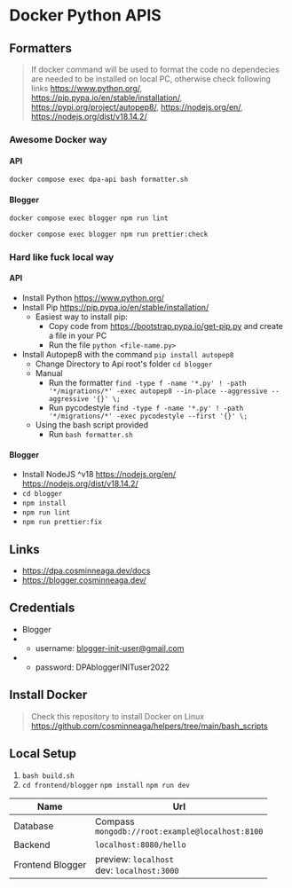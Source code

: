 # Docker Python APIS

## Formatters

> If docker command will be used to format the code no dependecies are needed to be installed on local PC, otherwise check following links
> https://www.python.org/, https://pip.pypa.io/en/stable/installation/, https://pypi.org/project/autopep8/, https://nodejs.org/en/, https://nodejs.org/dist/v18.14.2/


### Awesome Docker way
#### API
```bash
docker compose exec dpa-api bash formatter.sh
```

#### Blogger
```bash
docker compose exec blogger npm run lint
```
```bash
docker compose exec blogger npm run prettier:check
```

### Hard like fuck local way
#### API
- Install Python https://www.python.org/
- Install Pip https://pip.pypa.io/en/stable/installation/
  - Easiest way to install pip:
    - Copy code from https://bootstrap.pypa.io/get-pip.py and create a file in your PC
    - Run the file `python <file-name.py>`
- Install Autopep8 with the command `pip install autopep8`
  - Change Directory to Api root's folder `cd blogger`
  - Manual
    - Run the formatter `find -type f -name '*.py' ! -path '*/migrations/*' -exec autopep8 --in-place --aggressive --aggressive '{}' \;`
    - Run pycodestyle `find -type f -name '*.py' ! -path '*/migrations/*' -exec pycodestyle --first '{}' \;`
  - Using the bash script provided
    - Run `bash formatter.sh`

#### Blogger
- Install NodeJS ^v18 https://nodejs.org/en/ https://nodejs.org/dist/v18.14.2/
- `cd blogger`
- `npm install`
- `npm run lint`
- `npm run prettier:fix`

## Links
- https://dpa.cosminneaga.dev/docs
- https://blogger.cosminneaga.dev/

## Credentials
- Blogger
- - username: blogger-init-user@gmail.com
- - password: DPAbloggerINITuser2022

## Install Docker
> Check this repository to install Docker on Linux
https://github.com/cosminneaga/helpers/tree/main/bash_scripts

## Local Setup

1. `bash build.sh`
2. `cd frontend/blogger` `npm install` `npm run dev`


| Name             | Url                                                |
| ---------------- | -------------------------------------------------- |
| Database         | Compass<br>`mongodb://root:example@localhost:8100` |
| Backend          | `localhost:8080/hello`                             |
| Frontend Blogger | preview: `localhost`<br> dev: `localhost:3000`     |
